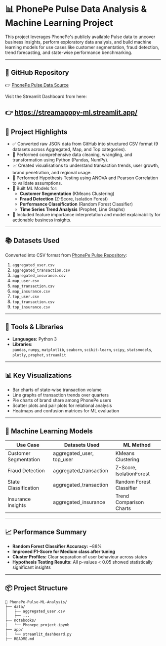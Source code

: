 # 📊 PhonePe Pulse Data Analysis & Machine Learning Project

This project leverages PhonePe's publicly available Pulse data to uncover business insights, perform exploratory data analysis, and build machine learning models for use cases like customer segmentation, fraud detection, trend forecasting, and state-wise performance benchmarking.

---

## 📁 GitHub Repository

👉 [PhonePe Pulse Data Source](https://github.com/PhonePe/pulse)

Visit the Streamlit Dashboard from here:

👉 https://streamapppy-ml.streamlit.app/
---

## 🚀 Project Highlights

- ✅ Converted raw JSON data from GitHub into structured CSV format (9 datasets across Aggregated, Map, and Top categories).
- 🧼 Performed comprehensive data cleaning, wrangling, and transformation using Python (Pandas, NumPy).
- 📈 Created visualisations to understand transaction trends, user growth, brand penetration, and regional usage.
- 🔬 Performed Hypothesis Testing using ANOVA and Pearson Correlation to validate assumptions.
- 🤖 Built ML Models for:
  - **Customer Segmentation** (KMeans Clustering)
  - **Fraud Detection** (Z-Score, Isolation Forest)
  - **Performance Classification** (Random Forest Classifier)
  - **Time Series Trend Analysis** (Prophet, Line Graphs)
- 📌 Included feature importance interpretation and model explainability for actionable business insights.

---

## 📚 Datasets Used

Converted into CSV format from [PhonePe Pulse Repository](https://github.com/PhonePe/pulse/tree/master/data):

1. `aggregated_user.csv`
2. `aggregated_transaction.csv`
3. `aggregated_insurance.csv`
4. `map_user.csv`
5. `map_transaction.csv`
6. `map_insurance.csv`
7. `top_user.csv`
8. `top_transaction.csv`
9. `top_insurance.csv`

---

## 🔧 Tools & Libraries

- **Languages:** Python 3
- **Libraries:**  
  `pandas`, `numpy`, `matplotlib`, `seaborn`, `scikit-learn`, `scipy`, `statsmodels`, `plotly`, `prophet`, `streamlit`

---

## 📊 Key Visualizations

- Bar charts of state-wise transaction volume
- Line graphs of transaction trends over quarters
- Pie charts of brand share among PhonePe users
- Scatter plots and pair plots for relational analysis
- Heatmaps and confusion matrices for ML evaluation

---

## 🧠 Machine Learning Models

| Use Case                | Datasets Used               | ML Method             |
|-------------------------|-----------------------------|------------------------|
| Customer Segmentation   | aggregated_user, top_user   | KMeans Clustering      |
| Fraud Detection         | aggregated_transaction      | Z-Score, IsolationForest |
| State Classification    | aggregated_transaction      | Random Forest Classifier |
| Insurance Insights      | aggregated_insurance        | Trend Comparison Charts |

---

## 📈 Performance Summary

- **Random Forest Classifier Accuracy:** ~88%
- **Improved F1-Score for Medium class after tuning**
- **Cluster Profiles:** Clear separation of user behaviour across states
- **Hypothesis Testing Results:** All p-values < 0.05 showed statistically significant insights

---

## 📦 Project Structure

```bash
📁 PhonePe-Pulse-ML-Analysis/
├── data/
│   ├── aggregated_user.csv
│   ├── ...
├── notebooks/
│   └── Phonepe_project.ipynb
├── app/
│   └── streamlit_dashboard.py
├── README.md
